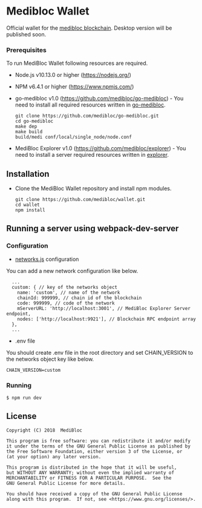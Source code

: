 # Medibloc Wallet

Official wallet for the [medibloc blockchain](https://github.com/medibloc/go-medibloc). Desktop version will be published soon.

### Prerequisites

To run MediBloc Wallet following resources are required.

- Node.js v10.13.0 or higher (<https://nodejs.org/>)

- NPM v6.4.1 or higher (<https://www.npmjs.com/>)

- go-medibloc v1.0 (<https://github.com/medibloc/go-medibloc>) - You need to install all required resources written in [go-medibloc](https://github.com/medibloc/go-medibloc).

  ```
  git clone https://github.com/medibloc/go-medibloc.git
  cd go-medibloc
  make dep
  make build
  build/medi conf/local/single_node/node.conf
  ```

- MediBloc Explorer v1.0 (<https://github.com/medibloc/explorer>) - You need to install a server required resources written in [explorer](https://github.com/medibloc/explorer).

## Installation

- Clone the MediBloc Wallet repository and install npm modules.

  ```
  git clone https://github.com/medibloc/wallet.git
  cd wallet
  npm install
  ```

## Running a server using webpack-dev-server
### Configuration

* [networks.js](https://github.com/medibloc/wallet/blob/master/config/networks.js) configuration

You can add a new network configuration like below.

```
  ...
  custom: { // key of the networks object
    name: 'custom', // name of the network
    chainId: 999999, // chain id of the blockchain
    code: 999999, // code of the network
    mServerURL: 'http://localhost:3001', // MediBloc Explorer Server endpoint,
    nodes: ['http://localhost:9921'], // Blockchain RPC endpoint array
  },
  ...
```
* .env file

You should create .env file in the root directory and set CHAIN_VERSION to the networks object key like below.

```
CHAIN_VERSION=custom
```

### Running
```
$ npm run dev
```


## License
```
Copyright (C) 2018  MediBloc

This program is free software: you can redistribute it and/or modify
it under the terms of the GNU General Public License as published by
the Free Software Foundation, either version 3 of the License, or
(at your option) any later version.

This program is distributed in the hope that it will be useful,
but WITHOUT ANY WARRANTY; without even the implied warranty of
MERCHANTABILITY or FITNESS FOR A PARTICULAR PURPOSE.  See the
GNU General Public License for more details.

You should have received a copy of the GNU General Public License
along with this program.  If not, see <https://www.gnu.org/licenses/>.
```
